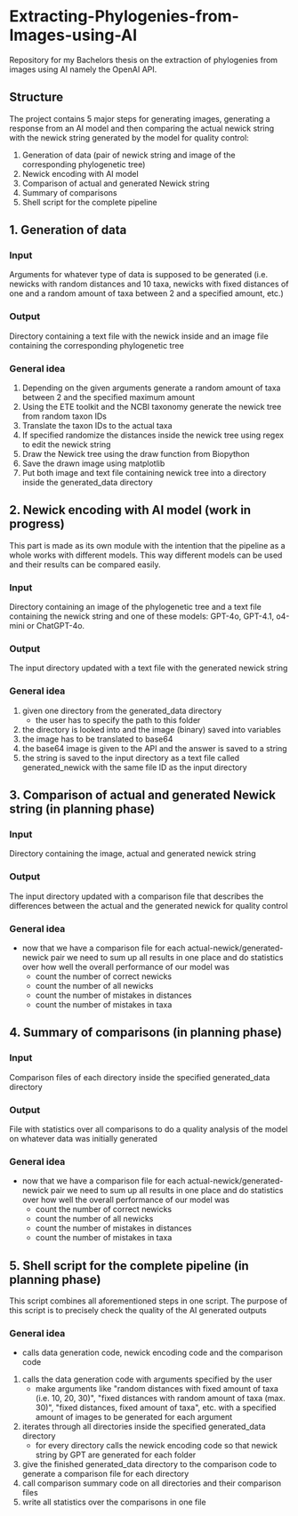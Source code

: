 # Extracting-Phylogenies-from-Images-using-AI
Repository for my Bachelors thesis on the extraction of phylogenies from images using AI namely the OpenAI API.
## Structure 
The project contains 5 major steps for generating images, generating a response from an AI model and then comparing the actual newick string with the newick string generated by the model for quality control:
1. Generation of data (pair of newick string and image of the corresponding phylogenetic tree)
2. Newick encoding with AI model
3. Comparison of actual and generated Newick string
4. Summary of comparisons
5. Shell script for the complete pipeline

## 1. Generation of data
### Input
Arguments for whatever type of data is supposed to be generated (i.e. newicks with random distances and 10 taxa, newicks with fixed distances of one and a random amount of taxa between 2 and a specified amount, etc.)
### Output 
Directory containing a text file with the newick inside and an image file containing the corresponding phylogenetic tree 
### General idea
1. Depending on the given arguments generate a random amount of taxa between 2 and the specified maximum amount
2. Using the ETE toolkit and the NCBI taxonomy generate the newick tree from random taxon IDs   
3. Translate the taxon IDs to the actual taxa
4. If specified randomize the distances inside the newick tree using regex to edit the newick string
6. Draw the Newick tree using the draw function from Biopython
7. Save the drawn image using matplotlib
8. Put both image and text file containing newick tree into a directory inside the generated_data directory

## 2. Newick encoding with AI model (work in progress)
This part is made as its own module with the intention that the pipeline as a whole works with different models. This way different models can be used and their results can be compared easily.

### Input
Directory containing an image of the phylogenetic tree and a text file containing the newick string and one of these models: GPT-4o, GPT-4.1, o4-mini or ChatGPT-4o.
### Output
The input directory updated with a text file with the generated newick string  
### General idea
1. given one directory from the generated_data directory 
	- the user has to specify the path to this folder
2. the directory is looked into and the image (binary) saved into variables
3. the image has to be translated to base64 
4. the base64 image is given to the API and the answer is saved to a string 
5. the string is saved to the input directory as a text file called generated_newick with the same file ID as the input directory

## 3. Comparison of actual and generated Newick string (in planning phase)
### Input
Directory containing the image, actual and generated newick string 
### Output
The input directory updated with a comparison file that describes the differences between the actual and the generated newick for quality control 
### General idea
- now that we have a comparison file for each actual-newick/generated-newick  pair we need to sum up all results in one place and do statistics over how well the overall performance of our model was
	- count the number of correct newicks 
	- count the number of all newicks
	- count the number of mistakes in distances
	- count the number of mistakes in taxa

## 4. Summary of comparisons (in planning phase)
### Input
Comparison files of each directory inside the specified generated_data directory
### Output
File with statistics over all comparisons to do a quality analysis of the model on whatever data was initially generated 
### General idea
- now that we have a comparison file for each actual-newick/generated-newick  pair we need to sum up all results in one place and do statistics over how well the overall performance of our model was
	- count the number of correct newicks 
	- count the number of all newicks
	- count the number of mistakes in distances
	- count the number of mistakes in taxa

## 5. Shell script for the complete pipeline (in planning phase)
This script combines all aforementioned steps in one script. The purpose of this script is to precisely check the quality of the AI generated outputs 
### General idea
- calls data generation code, newick encoding code and the comparison code
1. calls the data generation code with arguments specified by the user
	- make arguments like "random distances with fixed amount of taxa (i.e. 10, 20, 30)", "fixed distances with random amount of taxa (max. 30)", "fixed distances, fixed amount of taxa", etc. with a specified amount of images to be generated for each argument 
2. iterates through all directories inside the specified generated_data directory
	- for every directory calls the newick encoding code so that newick string by GPT are generated for each folder
3. give the finished generated_data directory to the comparison code to generate a comparison file for each directory 
4. call comparison summary code on all directories and their comparison files
5. write all statistics over the comparisons in one file 
